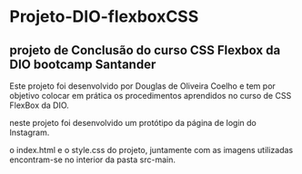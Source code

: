 # Projeto-DIO-flexboxCSS
## projeto de Conclusão do curso CSS Flexbox da DIO bootcamp Santander

Este projeto foi desenvolvido por Douglas de Oliveira Coelho e tem por objetivo colocar em prática os procedimentos aprendidos no curso de CSS FlexBox da DIO.

neste projeto foi desenvolvido um protótipo da página de login do Instagram.

o index.html e o style.css do projeto, juntamente com as imagens utilizadas encontram-se no interior da pasta src-main.
